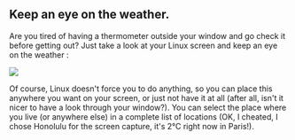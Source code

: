 <?php require("../../entete.php");?> <?php require("../../base.php");?> <?php require("../../fonctions.php");?>

<div id="corps">

<h2>Keep an eye on the weather.</h2>

<p>Are you tired of having a thermometer outside your window and go 
check it before getting out? Just take a look at your Linux screen and 
keep an eye on the weather :</p>

<img src="Images/weather.png" />

<p>Of course, Linux doesn't force you to do anything, so you can place 
this anywhere you want on your screen, or just not have it at all (after 
all, isn't it nicer to have a look through your window?). You can 
select the place where you live (or anywhere else) in a complete list of 
locations (OK, I cheated, I chose Honolulu for the screen capture, it's 
2°C right now in Paris!).</p>

</div>


